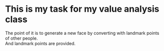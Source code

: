 # This is my task for my value analysis class

The point of it is to generate a new face by converting with landmark points of other people.  
And landmark points are provided.  